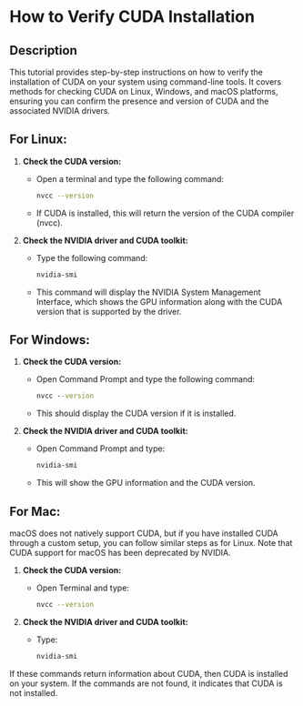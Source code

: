 # How to Verify CUDA Installation 

## Description

This tutorial provides step-by-step instructions on how to verify the installation of CUDA on your system using command-line tools. It covers methods for checking CUDA on Linux, Windows, and macOS platforms, ensuring you can confirm the presence and version of CUDA and the associated NVIDIA drivers.

## For Linux:

1. **Check the CUDA version:**
   - Open a terminal and type the following command:
     ```bash
     nvcc --version
     ```
   - If CUDA is installed, this will return the version of the CUDA compiler (nvcc).

2. **Check the NVIDIA driver and CUDA toolkit:**
   - Type the following command:
     ```bash
     nvidia-smi
     ```
   - This command will display the NVIDIA System Management Interface, which shows the GPU information along with the CUDA version that is supported by the driver.

## For Windows:

1. **Check the CUDA version:**
   - Open Command Prompt and type the following command:
     ```cmd
     nvcc --version
     ```
   - This should display the CUDA version if it is installed.

2. **Check the NVIDIA driver and CUDA toolkit:**
   - Open Command Prompt and type:
     ```cmd
     nvidia-smi
     ```
   - This will show the GPU information and the CUDA version.

## For Mac:

macOS does not natively support CUDA, but if you have installed CUDA through a custom setup, you can follow similar steps as for Linux. Note that CUDA support for macOS has been deprecated by NVIDIA.

1. **Check the CUDA version:**
   - Open Terminal and type:
     ```bash
     nvcc --version
     ```

2. **Check the NVIDIA driver and CUDA toolkit:**
   - Type:
     ```bash
     nvidia-smi
     ```

If these commands return information about CUDA, then CUDA is installed on your system. If the commands are not found, it indicates that CUDA is not installed.

